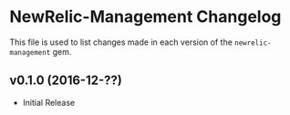 NewRelic-Management Changelog
=========================
This file is used to list changes made in each version of the `newrelic-management` gem.

v0.1.0 (2016-12-??)
-------------------
- Initial Release